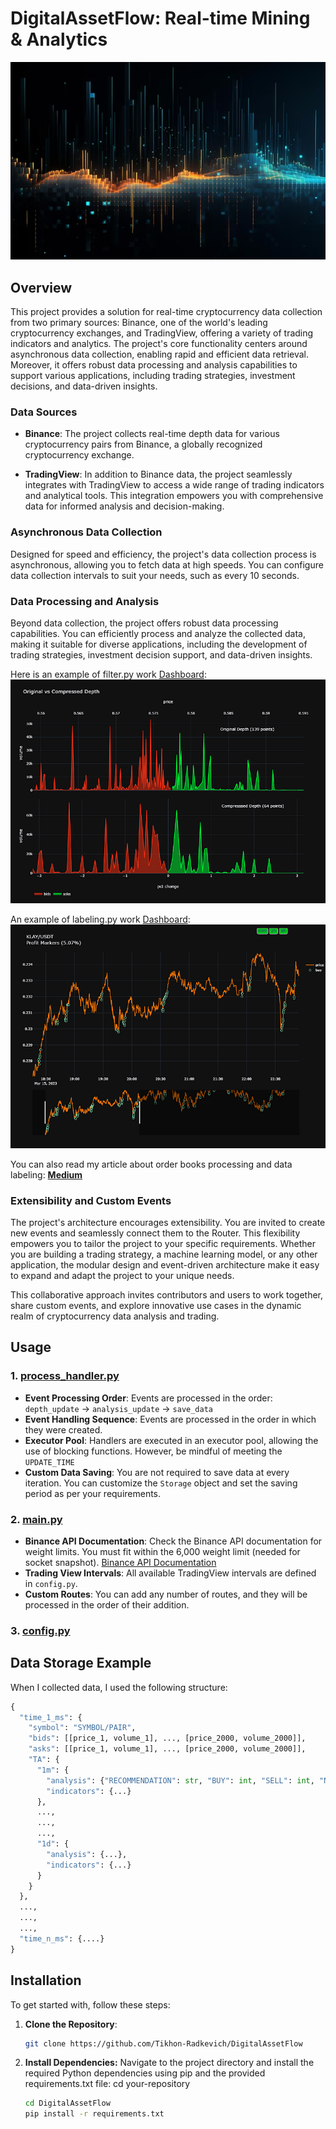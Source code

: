 # DigitalAssetFlow: Real-time Mining & Analytics

![](img/back.png)

## Overview

This project provides a solution for real-time cryptocurrency data collection from two primary sources: Binance, one of the world's leading cryptocurrency exchanges, and TradingView, offering a variety of trading indicators and analytics. The project's core functionality centers around asynchronous data collection, enabling rapid and efficient data retrieval. Moreover, it offers robust data processing and analysis capabilities to support various applications, including trading strategies, investment decisions, and data-driven insights.

### Data Sources

- **Binance**: The project collects real-time depth data for various cryptocurrency pairs from Binance, a globally recognized cryptocurrency exchange.

- **TradingView**: In addition to Binance data, the project seamlessly integrates with TradingView to access a wide range of trading indicators and analytical tools. This integration empowers you with comprehensive data for informed analysis and decision-making.

### Asynchronous Data Collection

Designed for speed and efficiency, the project's data collection process is asynchronous, allowing you to fetch data at high speeds. You can configure data collection intervals to suit your needs, such as every 10 seconds.

### Data Processing and Analysis

Beyond data collection, the project offers robust data processing capabilities. You can efficiently process and analyze the collected data, making it suitable for diverse applications, including the development of trading strategies, investment decision support, and data-driven insights.

Here is an example of filter.py work [Dashboard](https://chart-studio.plotly.com/~tikhon.radk/11#/):
[![Dashboard](img/oviginalVScommpressed.png)](https://chart-studio.plotly.com/~tikhon.radk/11#/)

An example of labeling.py work [Dashboard](https://chart-studio.plotly.com/~tikhon.radk/16/#/):
[![Dashboard](img/Labeling.png)](https://chart-studio.plotly.com/~tikhon.radk/16/#/)

You can also read my article about order books processing and data labeling: [**Medium**](https://medium.com/@tikhon.radk/navigating-the-depths-of-cryptocurrency-order-books-e1f73629886e)


### Extensibility and Custom Events

The project's architecture encourages extensibility. You are invited to create new events and seamlessly connect them to the Router. This flexibility empowers you to tailor the project to your specific requirements. Whether you are building a trading strategy, a machine learning model, or any other application, the modular design and event-driven architecture make it easy to expand and adapt the project to your unique needs.

This collaborative approach invites contributors and users to work together, share custom events, and explore innovative use cases in the dynamic realm of cryptocurrency data analysis and trading.

## Usage

### 1. [process_handler.py](https://github.com/Tikhon-Radkevich/CryptoModel/blob/main/process_handler.py)

- **Event Processing Order**: Events are processed in the order: `depth_update` -> `analysis_update` -> `save_data`
- **Event Handling Sequence**: Events are processed in the order in which they were created.
- **Executor Pool**: Handlers are executed in an executor pool, allowing the use of blocking functions. However, be mindful of meeting the `UPDATE_TIME`
- **Custom Data Saving**: You are not required to save data at every iteration. You can customize the `Storage` object and set the saving period as per your requirements.

### 2. [main.py](https://github.com/Tikhon-Radkevich/CryptoModel/blob/main/main.py)

- **Binance API Documentation**: Check the Binance API documentation for weight limits. You must fit within the 6,000 weight limit (needed for socket snapshot). [Binance API Documentation](https://binance-docs.github.io/apidocs/spot/en/#order-book)
- **Trading View Intervals**: All available TradingView intervals are defined in `config.py`.
- **Custom Routes**: You can add any number of routes, and they will be processed in the order of their addition.

### 3. [config.py](https://github.com/Tikhon-Radkevich/CryptoModel/blob/main/config.py)

## Data Storage Example
When I collected data, I used the following structure:
``` python
{
  "time_1_ms": {
    "symbol": "SYMBOL/PAIR", 
    "bids": [[price_1, volume_1], ..., [price_2000, volume_2000]], 
    "asks": [[price_1, volume_1], ..., [price_2000, volume_2000]],
    "TA": {
      "1m": {
        "analysis": {"RECOMMENDATION": str, "BUY": int, "SELL": int, "NEUTRAL": int}, 
        "indicators": {...}
      },
      ...,
      ...,
      ...,
      "1d": {
        "analysis": {...},
        "indicators": {...}
      }
    }
  },
  ...,
  ...,
  ...,
  "time_n_ms": {....}
}
```
## Installation

To get started with, follow these steps:

1. **Clone the Repository**: 

   ```bash
   git clone https://github.com/Tikhon-Radkevich/DigitalAssetFlow
   ```
   
2. **Install Dependencies:** Navigate to the project directory and install the required Python dependencies using pip and the provided requirements.txt file: cd your-repository
    ```bash
    cd DigitalAssetFlow
    pip install -r requirements.txt  
    ```
 

